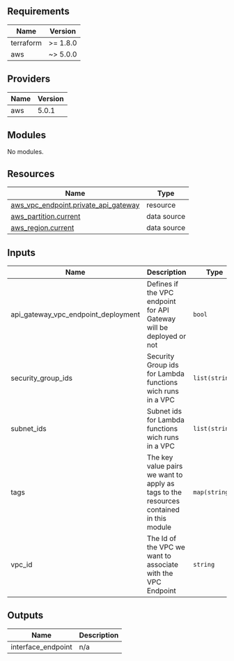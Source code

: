 ## Requirements

| Name      | Version  |
| --------- | -------- |
| terraform | >= 1.8.0 |
| aws       | ~> 5.0.0 |

## Providers

| Name | Version |
| ---- | ------- |
| aws  | 5.0.1   |

## Modules

No modules.

## Resources

| Name                                                                                                                             | Type        |
| -------------------------------------------------------------------------------------------------------------------------------- | ----------- |
| [aws_vpc_endpoint.private_api_gateway](https://registry.terraform.io/providers/hashicorp/aws/latest/docs/resources/vpc_endpoint) | resource    |
| [aws_partition.current](https://registry.terraform.io/providers/hashicorp/aws/latest/docs/data-sources/partition)                | data source |
| [aws_region.current](https://registry.terraform.io/providers/hashicorp/aws/latest/docs/data-sources/region)                      | data source |

## Inputs

| Name                                    | Description                                                                            | Type           | Default | Required |
| --------------------------------------- | -------------------------------------------------------------------------------------- | -------------- | ------- | :------: |
| api\_gateway\_vpc\_endpoint\_deployment | Defines if the VPC endpoint for API Gateway will be deployed or not                    | `bool`         | `false` |    no    |
| security\_group\_ids                    | Security Group ids for Lambda functions wich runs in a VPC                             | `list(string)` | n/a     |   yes    |
| subnet\_ids                             | Subnet ids for Lambda functions wich runs in a VPC                                     | `list(string)` | n/a     |   yes    |
| tags                                    | The key value pairs we want to apply as tags to the resources contained in this module | `map(string)`  | n/a     |   yes    |
| vpc\_id                                 | The Id of the VPC we want to associate with the VPC Endpoint                           | `string`       | n/a     |   yes    |

## Outputs

| Name                | Description |
| ------------------- | ----------- |
| interface\_endpoint | n/a         |
